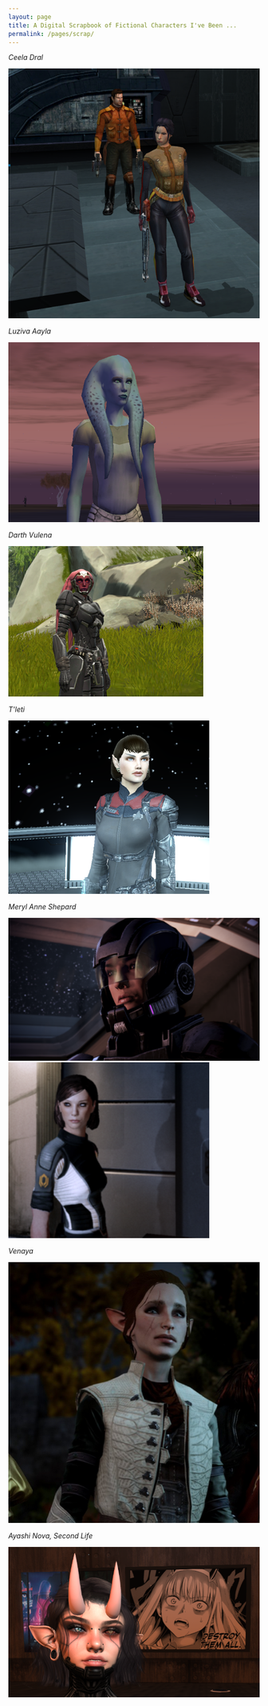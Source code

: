 ```yaml
---
layout: page
title: A Digital Scrapbook of Fictional Characters I've Been ...
permalink: /pages/scrap/
---
```

*Ceela Dral*

![a photo of my character from Knights of the Old Republic](/img/scrap/ceela_dral.png)

*Luziva Aayla*

![a photo of my character from Star Wars Galaxies](/img/scrap/Luziva_Aayla.png)

*Darth Vulena*

![a photo of my character from Star Wars The Old Republic MMO](/img/scrap/Darth_Vulena.png)

*T'leti*

![a photo of my character from Star Trek Online](/img/scrap/TLeti.png)

*Meryl Anne Shepard*

![a photo of my character from the Mass Effect trilogy.](/img/scrap/Meryl_Anne_Shepard.png) ![another photo of my character from the Mass Effect trilogy.](/img/scrap/Meryl_Anne_Shepard2.png)

*Venaya*

![a photo of my character from Dragon Age Inquisition](/img/scrap/Venaya.png)

*Ayashi Nova, Second Life*

![a photo of my avatar from Second Life.](/img/scrap/Nova_SL.png)